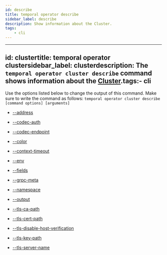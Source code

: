 ```yaml
---
id: describe
title: temporal operator describe
sidebar_label: describe
description: Show information about the Cluster.
tags:
	- cli
---
```


---

## id: clustertitle: temporal operator clustersidebar_label: clusterdescription: The `temporal operator cluster describe` command shows information about the [Cluster](/concepts/what-is-a-temporal-cluster).tags:- cli

Use the options listed below to change the output of this command.
Make sure to write the command as follows:
`temporal operator cluster describe [command options] [arguments]`

- [--address](/cmd-options/address)

- [--codec-auth](/cmd-options/codec-auth)

- [--codec-endpoint](/cmd-options/codec-endpoint)

- [--color](/cmd-options/color)

- [--context-timeout](/cmd-options/context-timeout)

- [--env](/cmd-options/env)

- [--fields](/cmd-options/fields)

- [--grpc-meta](/cmd-options/grpc-meta)

- [--namespace](/cmd-options/namespace)

- [--output](/cmd-options/output)

- [--tls-ca-path](/cmd-options/tls-ca-path)

- [--tls-cert-path](/cmd-options/tls-cert-path)

- [--tls-disable-host-verification](/cmd-options/tls-disable-host-verification)

- [--tls-key-path](/cmd-options/tls-key-path)

- [--tls-server-name](/cmd-options/tls-server-name)
